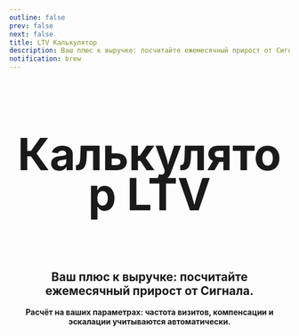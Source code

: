 ```yaml
---
outline: false
prev: false
next: false
title: LTV Калькулятор 
description: Ваш плюс к выручке: посчитайте ежемесячный прирост от Сигнала
notification: brew
---
```


<SignalProductsSlider />

<div align="center">

<h1 class="responsive-heading">Калькулятор LTV</h1>

<br>

<h2>
  Ваш плюс к выручке: посчитайте ежемесячный прирост от Сигнала.
</h2>

<p>
  <strong>Расчёт на ваших параметрах: частота визитов, компенсации и эскалации учитываются автоматически.
</p>

</div>

<LTVFitCalc />



<style>
.responsive-heading {
  font-size: 80px !important;
  line-height: 0.9 !important;
}

@media screen and (max-width: 768px) {
  .responsive-heading {
    font-size: 65px !important;
    line-height: 1.1 !important;
  }
}

@media screen and (max-width: 480px) {
  .responsive-heading {
    font-size: 50px !important;
    line-height: 1.1 !important;
  }
}
</style>
